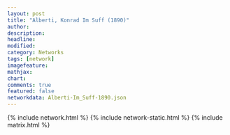 ```yaml
---
layout: post
title: "Alberti, Konrad Im Suff (1890)"
author:
description:
headline:
modified:
category: Networks
tags: [network]
imagefeature: 
mathjax: 
chart: 
comments: true
featured: false
networkdata: Alberti-Im_Suff-1890.json
---
```

{% include network.html %}
{% include network-static.html %}
{% include matrix.html %}
